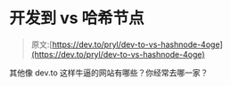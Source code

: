 # 开发到 vs 哈希节点

> 原文:[https://dev.to/pryl/dev-to-vs-hashnode-4oge](https://dev.to/pryl/dev-to-vs-hashnode-4oge)

其他像 dev.to 这样牛逼的网站有哪些？你经常去哪一家？
